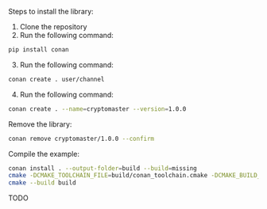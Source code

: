 Steps to install the library:
1. Clone the repository
2. Run the following command:
```bash
pip install conan
```
3. Run the following command:
```bash
conan create . user/channel
```
4. Run the following command:
```bash
conan create . --name=cryptomaster --version=1.0.0
```

Remove the library:
```bash
conan remove cryptomaster/1.0.0 --confirm
```

Compile the example:
```bash
conan install . --output-folder=build --build=missing
cmake -DCMAKE_TOOLCHAIN_FILE=build/conan_toolchain.cmake -DCMAKE_BUILD_TYPE=Release -B build -S .
cmake --build build
```

TODO
